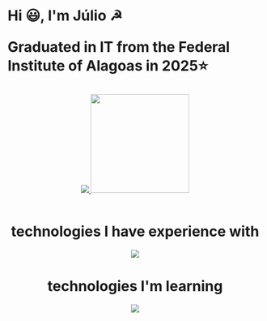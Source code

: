 <main>
<div id="TOP">
</div>
    <h1>
        <p>    
            Hi 😃, I'm Júlio ☭
        </p>
        <p>
          Graduated in IT from the Federal Institute of Alagoas in 2025⭐
        </p>
    </h1>
</div>
<div align="center">
    <a href="https://github.com/follijulio">
        <img src="https://github-readme-stats.vercel.app/api?username=follijulio&theme=dark&show_icons=true&hide_border=true&count_private=true">
        <img height="195em" src="https://github-readme-stats.vercel.app/api/top-langs/?username=follijulio&layout=compact&hide_border=true&langs_count=16&theme=dark&include_all_commits=true&count_private=true"/>
    </a>
</div>
</br>
<div align="center">
    <h1>technologies I have experience with</h1>
    <div align="center">
        <img src="https://skillicons.dev/icons?i=java,c,nextjs,react,tailwind,html,css,javascript,typescript,git,github,discord"/>
    <div align="center">
        <h1>technologies I'm learning</h1>
        <div>
            <img src="https://skillicons.dev/icons?i=go,ruby,lua,postgresql,vite,prisma,mongodb,py,flutter,mysql,dart"/>
        </div>
</main>
